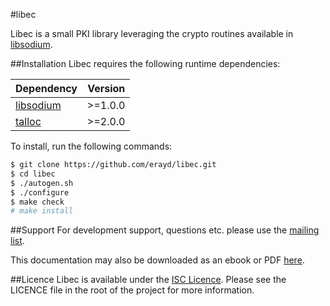 #libec

Libec is a small PKI library leveraging the crypto routines available in [libsodium](http://www.libsodium.org/).

##Installation
Libec requires the following runtime dependencies:

Dependency|Version
-|-
[libsodium](http://www.libsodium.org)|>=1.0.0
[talloc](https://talloc.samba.org)|>=2.0.0

To install, run the following commands:

```bash
$ git clone https://github.com/erayd/libec.git
$ cd libec
$ ./autogen.sh
$ ./configure
$ make check
# make install
```

##Support
For development support, questions etc. please use the [mailing list](https://groups.google.com/a/erayd.net/forum/#!forum/libec).

This documentation may also be downloaded as an ebook or PDF [here](http://download.libec.erayd.net/).

##Licence
Libec is available under the [ISC Licence](http://en.wikipedia.org/wiki/ISC_license). Please see the LICENCE file in the root of the project for more information.